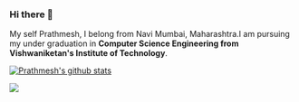 ### Hi there 👋

My self Prathmesh, I belong from Navi Mumbai, Maharashtra.I am pursuing my under graduation in **Computer Science Engineering from Vishwaniketan's Institute of Technology**.


[![Prathmesh's github stats](https://github-readme-stats.vercel.app/api?username=PrathmeshSadake&theme=tokyonight)](https://github.com/prathmeshsadake/github-readme-stats)

<img src="https://github-readme-stats.vercel.app/api/top-langs/?username=prathmeshsadake" align=left/>

